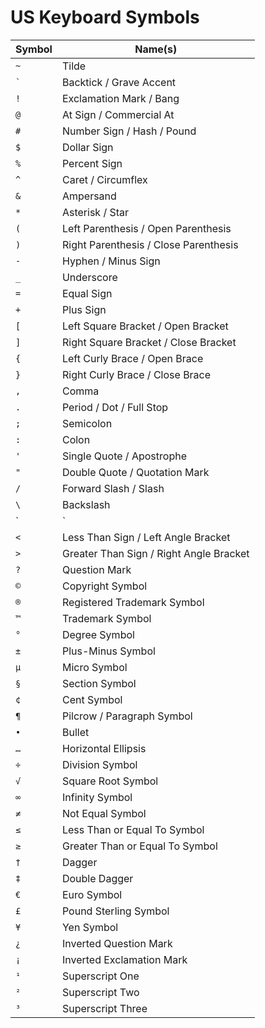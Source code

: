 # US Keyboard Symbols

| Symbol | Name(s) |
|--------|---------|
| `~` | Tilde |
| `` ` `` | Backtick / Grave Accent |
| `!` | Exclamation Mark / Bang |
| `@` | At Sign / Commercial At |
| `#` | Number Sign / Hash / Pound |
| `$` | Dollar Sign |
| `%` | Percent Sign |
| `^` | Caret / Circumflex |
| `&` | Ampersand |
| `*` | Asterisk / Star |
| `(` | Left Parenthesis / Open Parenthesis |
| `)` | Right Parenthesis / Close Parenthesis |
| `-` | Hyphen / Minus Sign |
| `_` | Underscore |
| `=` | Equal Sign |
| `+` | Plus Sign |
| ``[`` | Left Square Bracket / Open Bracket |
| ``]`` | Right Square Bracket / Close Bracket |
| `{` | Left Curly Brace / Open Brace |
| `}` | Right Curly Brace / Close Brace |
| `,` | Comma |
| `.` | Period / Dot / Full Stop |
| `;` | Semicolon |
| `:` | Colon |
| `'` | Single Quote / Apostrophe |
| `"` | Double Quote / Quotation Mark |
| `/` | Forward Slash / Slash |
| `\` | Backslash |
| `|` | Vertical Bar / Pipe |
| `<` | Less Than Sign / Left Angle Bracket |
| `>` | Greater Than Sign / Right Angle Bracket |
| `?` | Question Mark |
| `©` | Copyright Symbol |
| `®` | Registered Trademark Symbol |
| `™` | Trademark Symbol |
| `°` | Degree Symbol |
| `±` | Plus-Minus Symbol |
| `µ` | Micro Symbol |
| `§` | Section Symbol |
| `¢` | Cent Symbol |
| `¶` | Pilcrow / Paragraph Symbol |
| `•` | Bullet |
| `…` | Horizontal Ellipsis |
| `÷` | Division Symbol |
| `√` | Square Root Symbol |
| `∞` | Infinity Symbol |
| `≠` | Not Equal Symbol |
| `≤` | Less Than or Equal To Symbol |
| `≥` | Greater Than or Equal To Symbol |
| `†` | Dagger |
| `‡` | Double Dagger |
| `€` | Euro Symbol |
| `£` | Pound Sterling Symbol |
| `¥` | Yen Symbol |
| `¿` | Inverted Question Mark |
| `¡` | Inverted Exclamation Mark |
| `¹` | Superscript One |
| `²` | Superscript Two |
| `³` | Superscript Three |
